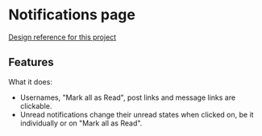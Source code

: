 # Notifications page

[Design reference for this project](https://www.frontendmentor.io/challenges/notifications-page-DqK5QAmKbC)

## Features

What it does:

- Usernames, "Mark all as Read", post links and message links are clickable.
- Unread notifications change their unread states when clicked on, be it individually or on "Mark all as Read".